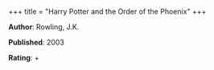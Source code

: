 +++
title = "Harry Potter and the Order of the Phoenix"
+++



**Author**: Rowling, J.K.

**Published**: 2003

**Rating**: +
